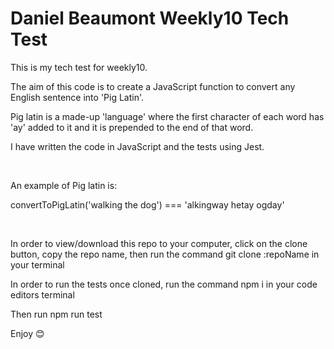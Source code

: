 # Daniel Beaumont Weekly10 Tech Test

This is my tech test for weekly10.

The aim of this code is to create a JavaScript function to convert any English sentence into 'Pig Latin'.

Pig latin is a made-up 'language' where the first character of each word has 'ay' added to it and it is prepended to the end of that word.

I have written the code in JavaScript and the tests using Jest.

&nbsp;


An example of Pig latin is:

convertToPigLatin('walking the dog') === 'alkingway hetay ogday'

&nbsp;


In order to view/download this repo to your computer, click on the clone button, copy the repo name, then run the command git clone :repoName in your terminal

In order to run the tests once cloned, run the command npm i in your code editors terminal

Then run npm run test

Enjoy 😊
